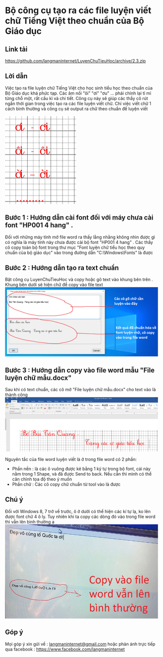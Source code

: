 # Bộ công cụ tạo ra các file luyện viết chữ Tiếng Việt theo chuẩn của Bộ Giáo dục


Link tải
------------
https://github.com/langmaninternet/LuyenChuTieuHoc/archive/2.3.zip


Lời dẫn
------------
Việc tạo ra file luyện chữ Tiếng Việt cho học sinh tiểu học theo chuẩn của Bộ Giáo dục khá phức tạp. Các âm nối "ôi" "ơi" "ơu" ... phải chỉnh lại tỉ mỉ từng chỗ một, rất cầu kì và chi tiết. Công cụ này sẽ giúp các thầy cô rút ngắn thời gian trong việc tạo ra các file luyện viết chữ. Chỉ việc viết chữ 1 cách bình thường và công cụ sẽ output ra chữ theo chuẩn để luyện viết


![](LuyenChuTieuHoc/VanDe.png)



Bước 1 : Hướng dẫn cài font đối với máy chưa cài font "HP001 4 hang" .
------------
Đối với những máy tính mở file word ra thấy lằng nhằng không nhìn được gì có nghĩa là máy tính này chưa được cài bộ font "HP001 4 hang" .
Các thầy cô copy toàn bộ font trong thư mục "Font luyện chữ tiểu học theo quy chuẩn của bộ giáo dục" vào trong đường dẫn "C:\Windows\Fonts" là được


Bước 2 : Hướng dẫn tạo ra text chuẩn 
------------
Bật công cụ LuyenChuTieuHoc và copy hoặc gõ text vào khung bên trên . Khung bên dưới sẽ hiện chữ để copy vào file text
![](LuyenChuTieuHoc/HuongDanSuDung.png)


Bước 3 : Hướng dẫn copy vào file word mẫu "File luyện chữ mẫu.docx"
------------
Sau khi có text chuẩn, các cô mở  "File luyện chữ mẫu.docx" cho text vào là thành công
![](LuyenChuTieuHoc/FileMau.png)


Nguyên tắc của file word luyện viết là ở trong file word có 2 phần:
+ Phần nền : là các ô vuông được kẻ bằng 1 ký tự trong bộ font, cái này nằm trong 1 Shape, và đã được Send to back. Nếu cần thì mình có thể căn chỉnh tọa độ theo ý muốn
+ Phần chữ : Các cô copy chữ chuẩn từ tool vào là được

Chú ý
------------
Đối với Windows 8, 7 trở về trước, ô ở dưới có thể hiện các kí tự lạ, ko lên được font chữ 4 ô ly. Tuy nhiên khi ta copy các dòng đó vào trong file word thì vẫn lên bình thường ạ
![](LuyenChuTieuHoc/VanXaiBinhThuong.png)

Góp ý 
------------
Mọi góp ý xin gửi về : langmaninternet@gmail.com hoặc phản ánh trực tiếp qua facebook : https://www.facebook.com/langmaninternet

